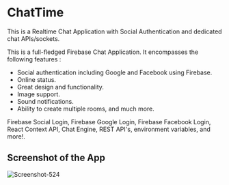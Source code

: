 # ChatTime

This is a Realtime Chat Application with Social Authentication and dedicated chat APIs/sockets.

This is a full-fledged Firebase Chat Application. 
It encompasses the following features :

- Social authentication including Google and Facebook using Firebase.
- Online status.
- Great design and functionality. 
- Image support.
- Sound notifications.
- Ability to create multiple rooms, and much more.



Firebase Social Login, Firebase Google Login, Firebase Facebook Login, React Context API, Chat Engine, REST API's, environment variables, and more!.

## Screenshot of the App

<img src="https://i.ibb.co/d6zwxRM/Screenshot-524.png" alt="Screenshot-524" border="0">
